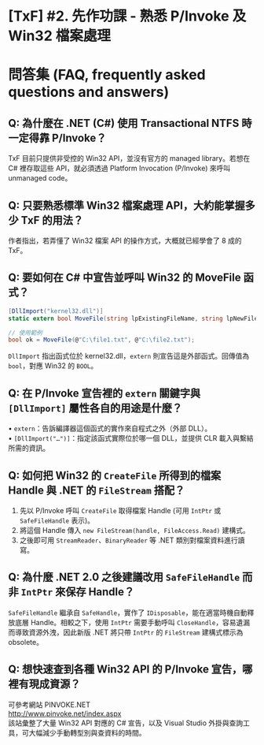 # [TxF] #2. 先作功課 - 熟悉 P/Invoke 及 Win32 檔案處理

# 問答集 (FAQ, frequently asked questions and answers)

## Q: 為什麼在 .NET (C#) 使用 Transactional NTFS 時一定得靠 P/Invoke？
TxF 目前只提供非受控的 Win32 API，並沒有官方的 managed library。若想在 C# 裡存取這些 API，就必須透過 Platform Invocation (P/Invoke) 來呼叫 unmanaged code。

## Q: 只要熟悉標準 Win32 檔案處理 API，大約能掌握多少 TxF 的用法？
作者指出，若弄懂了 Win32 檔案 API 的操作方式，大概就已經學會了 8 成的 TxF。

## Q: 要如何在 C# 中宣告並呼叫 Win32 的 MoveFile 函式？
```csharp
[DllImport("kernel32.dll")]
static extern bool MoveFile(string lpExistingFileName, string lpNewFileName);

// 使用範例
bool ok = MoveFile(@"C:\file1.txt", @"C:\file2.txt");
```
`DllImport` 指出函式位於 kernel32.dll，`extern` 則宣告這是外部函式。回傳值為 `bool`，對應 Win32 的 `BOOL`。

## Q: 在 P/Invoke 宣告裡的 `extern` 關鍵字與 `[DllImport]` 屬性各自的用途是什麼？
• `extern`：告訴編譯器這個函式的實作來自程式之外（外部 DLL）。  
• `[DllImport("…")]`：指定該函式實際位於哪一個 DLL，並提供 CLR 載入與繫結所需的資訊。

## Q: 如何把 Win32 的 `CreateFile` 所得到的檔案 Handle 與 .NET 的 `FileStream` 搭配？
1. 先以 P/Invoke 呼叫 `CreateFile` 取得檔案 Handle (可用 `IntPtr` 或 `SafeFileHandle` 表示)。  
2. 將這個 Handle 傳入 `new FileStream(handle, FileAccess.Read)` 建構式。  
3. 之後即可用 `StreamReader`、`BinaryReader` 等 .NET 類別對檔案資料進行讀寫。

## Q: 為什麼 .NET 2.0 之後建議改用 `SafeFileHandle` 而非 `IntPtr` 來保存 Handle？
`SafeFileHandle` 繼承自 `SafeHandle`，實作了 `IDisposable`，能在適當時機自動釋放底層 Handle。相較之下，使用 `IntPtr` 需要手動呼叫 `CloseHandle`，容易遺漏而導致資源外洩，因此新版 .NET 將只帶 `IntPtr` 的 `FileStream` 建構式標示為 obsolete。

## Q: 想快速查到各種 Win32 API 的 P/Invoke 宣告，哪裡有現成資源？
可參考網站 PINVOKE.NET  
http://www.pinvoke.net/index.aspx  
該站彙整了大量 Win32 API 對應的 C# 宣告，以及 Visual Studio 外掛與查詢工具，可大幅減少手動轉型別與查資料的時間。